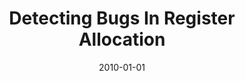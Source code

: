 ---
title: "Detecting Bugs In Register Allocation"
date: 2010-01-01
venue: ""
paperurl: https://doi.org/10.1145/1734206.1734212
authors: "Yuqiang Huang, Bruce R Childers and Mary Lou Soffa"
awards: ""
---